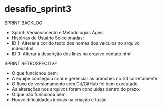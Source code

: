 # desafio_sprint3

SPRINT BACKLOG
- Sprint: Versionamento e Metodologias Ágeis
- Histórias de Usuário Selecionadas:
- ID 1: Alterar a cor do texto dos nomes dos veículos no arquivo index.html.
- ID 3: Alterar a descrição dos links no arquivo contato.html.

SPRINT RETROSPECTIVE
- O que funcionou bem:
- A equipe conseguiu criar e gerenciar as branches no Git corretamente.
- O fluxo de versionamento com Git/GitHub foi bem executado.
- As alterações nos arquivos foram concluídas dentro do prazo.
- O que não funcionou bem:
- Houve dificuldades iniciais na criação e fusão